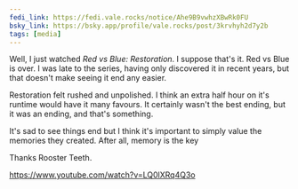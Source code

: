 ```yaml
---
fedi_link: https://fedi.vale.rocks/notice/Ahe9B9vwhzXBwRk0FU
bsky_link: https://bsky.app/profile/vale.rocks/post/3krvhyh2d7y2b
tags: [media]
---
```


Well, I just watched _Red vs Blue: Restoration_. I suppose that's it. Red vs Blue is over. I was late to the series, having only discovered it in recent years, but that doesn't make seeing it end any easier.

Restoration felt rushed and unpolished. I think an extra half hour on it's runtime would have it many favours. It certainly wasn't the best ending, but it was an ending, and that's something.

It's sad to see things end but I think it's important to simply value the memories they created. After all, memory is the key

Thanks Rooster Teeth.

<https://www.youtube.com/watch?v=LQ0lXRq4Q3o>
